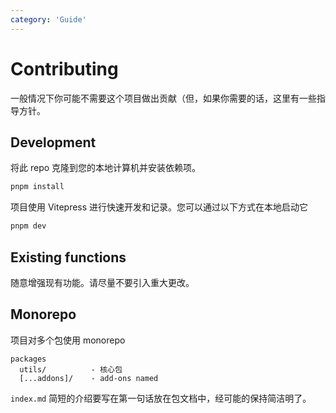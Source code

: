 ```yaml
---
category: 'Guide'
---
```

# Contributing

一般情况下你可能不需要这个项目做出贡献（但，如果你需要的话，这里有一些指导方针。

## Development

将此 repo 克隆到您的本地计算机并安装依赖项。

```sh
pnpm install
```

项目使用 Vitepress 进行快速开发和记录。您可以通过以下方式在本地启动它

```sh
pnpm dev
```

## Existing functions

随意增强现有功能。请尽量不要引入重大更改。


## Monorepo

项目对多个包使用 monorepo

```
packages
  utils/          - 核心包
  [...addons]/    - add-ons named
```

`index.md` 简短的介绍要写在第一句话放在包文档中，经可能的保持简洁明了。